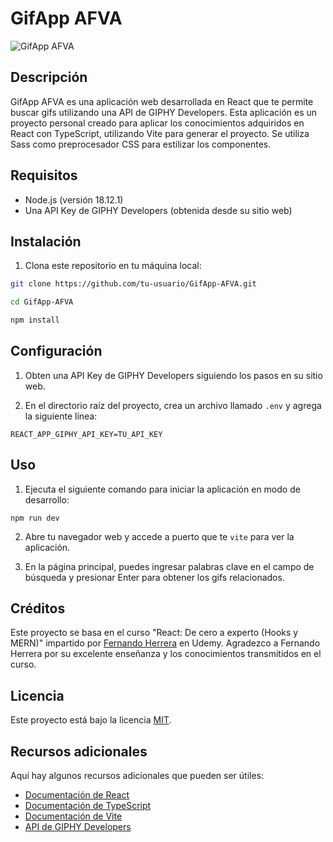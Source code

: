 # GifApp AFVA

![GifApp AFVA](https://example.com/gifapp.png)

## Descripción

GifApp AFVA es una aplicación web desarrollada en React que te permite buscar gifs utilizando una API de GIPHY Developers. Esta aplicación es un proyecto personal creado para aplicar los conocimientos adquiridos en React con TypeScript, utilizando Vite para generar el proyecto. Se utiliza Sass como preprocesador CSS para estilizar los componentes.

## Requisitos

- Node.js (versión 18.12.1)
- Una API Key de GIPHY Developers (obtenida desde su sitio web)

## Instalación

1. Clona este repositorio en tu máquina local:

```bash
git clone https://github.com/tu-usuario/GifApp-AFVA.git

cd GifApp-AFVA

npm install

```
## Configuración

1. Obten una API Key de GIPHY Developers siguiendo los pasos en su sitio web.

2. En el directorio raíz del proyecto, crea un archivo llamado `.env` y agrega la siguiente línea:

`REACT_APP_GIPHY_API_KEY=TU_API_KEY`

## Uso

1. Ejecuta el siguiente comando para iniciar la aplicación en modo de desarrollo:

`npm run dev`

2. Abre tu navegador web y accede a puerto que te `vite` para ver la aplicación.

3. En la página principal, puedes ingresar palabras clave en el campo de búsqueda y presionar Enter para obtener los gifs relacionados.


## Créditos

Este proyecto se basa en el curso "React: De cero a experto (Hooks y MERN)" impartido por [Fernando Herrera](https://www.udemy.com/user/550c38655ec11/) en Udemy. Agradezco a Fernando Herrera por su excelente enseñanza y los conocimientos transmitidos en el curso.


## Licencia

Este proyecto está bajo la licencia [MIT](LICENSE).

## Recursos adicionales

Aquí hay algunos recursos adicionales que pueden ser útiles:

- [Documentación de React](https://legacy.reactjs.org/docs/getting-started.html)
- [Documentación de TypeScript](https://www.typescriptlang.org/docs)
- [Documentación de Vite](https://vitejs.dev/guide)
- [API de GIPHY Developers](https://developers.giphy.com/docs/sdk)